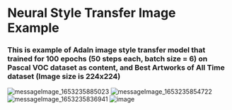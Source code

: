 # Neural Style Transfer Image Example

### This is example of AdaIn image style transfer model that trained for 100 epochs (50 steps each, batch size = 6) on Pascal VOC dataset as content, and Best Artworks of All Time dataset (Image size is 224x224)

![messageImage_1653235885023](https://user-images.githubusercontent.com/92104520/169866447-da62f876-f78b-431f-a773-ec78a86a5f9a.jpg)
![messageImage_1653235854722](https://user-images.githubusercontent.com/92104520/169866548-2ec2259e-20d5-4ba0-94c6-63d83714e45e.jpg)
![messageImage_1653235836941](https://user-images.githubusercontent.com/92104520/169866558-e18b09ba-f29f-4d66-9b95-f3a92027daa6.jpg)
![image](https://user-images.githubusercontent.com/92104520/169866947-a9936ffb-235c-43ec-8125-253cbded27e2.png)

